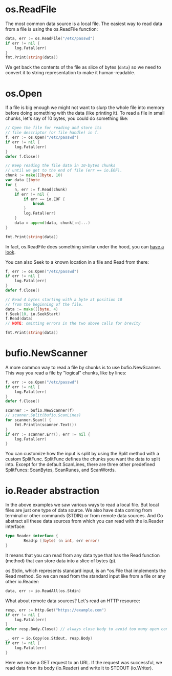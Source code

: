 # os.ReadFile

The most common data source is a local file. The easiest way to read data from a file is using the os.ReadFile function:

```go
data, err := os.ReadFile("/etc/passwd")
if err != nil {
    log.Fatal(err)
}
fmt.Print(string(data))
```

We get back the contents of the file as slice of bytes (`data`) so we need to convert it to string representation to make it human-readable.

# os.Open 

If a file is big enough we might not want to slurp the whole file into memory before doing something with the data (like printing it). To read a file in small chunks, let's say of 10 bytes, you could do something like:

```go
// Open the file for reading and store its 
// file descriptor (or file handle) in f.
f, err := os.Open("/etc/passwd")
if err != nil {
    log.Fatal(err)
}
defer f.Close()

// Keep reading the file data in 10-bytes chunks 
// until we get to the end of file (err == io.EOF).
chunk := make([]byte, 10)
var data []byte
for {
    n, err := f.Read(chunk)
    if err != nil {
        if err == io.EOF {
            break
        }
        log.Fatal(err)
    }
    data = append(data, chunk[:n]...)
}

fmt.Print(string(data))
```

In fact, os.ReadFile does something similar under the hood, you can [have a look](https://cs.opensource.google/go/go/+/refs/tags/go1.24.4:src/os/file.go;l=799).

You can also Seek to a known location in a file and Read from there:

```go
f, err := os.Open("/etc/passwd")
if err != nil {
    log.Fatal(err)
}
defer f.Close()

// Read 4 bytes starting with a byte at position 10 
// from the beginning of the file.
data := make([]byte, 4)
f.Seek(10, io.SeekStart)
f.Read(data)
// NOTE: omitting errors in the two above calls for brevity

fmt.Print(string(data))
```

# bufio.NewScanner

A more common way to read a file by chunks is to use bufio.NewScanner. This way you read a file by "logical" chunks, like by lines:

```go
f, err := os.Open("/etc/passwd")
if err != nil {
    log.Fatal(err)
}
defer f.Close()

scanner := bufio.NewScanner(f)
// scanner.Split(bufio.ScanLines)
for scanner.Scan() {
    fmt.Println(scanner.Text())
}
if err := scanner.Err(); err != nil {
    log.Fatal(err)
}
```

You can customize how the input is split by using the Split method with a custom SplitFunc. SplitFunc defines the chunks you want the data to split into. Except for the default ScanLines, there are three other predefined SplitFuncs: ScanBytes, ScanRunes, and ScanWords.

# io.Reader abstraction

In the above examples we saw various ways to read a local file. But local files are just one type of data source. We also have data coming from terminal or other commands (STDIN) or from remote data sources. And Go abstract all these data sources from which you can read with the io.Reader interface:

```go
type Reader interface {
        Read(p []byte) (n int, err error)
}
```

It means that you can read from any data type that has the Read function (method) that can store data into a slice of bytes (p).

os.Stdin, which represents standard input, is an *os.File that implements the Read method. So we can read from the standard input like from a file or any other io.Reader:

```go
data, err := io.ReadAll(os.Stdin)
```

What about remote data sources? Let's read an HTTP resource:

```go
resp, err := http.Get("https://example.com")
if err != nil {
    log.Fatal(err)
}
defer resp.Body.Close() // always close body to avoid too many open connections

_, err = io.Copy(os.Stdout, resp.Body)
if err != nil {
    log.Fatal(err)
}
```

Here we make a GET request to an URL. If the request was successful, we read data from its body (io.Reader) and write it to STDOUT (io.Writer).
